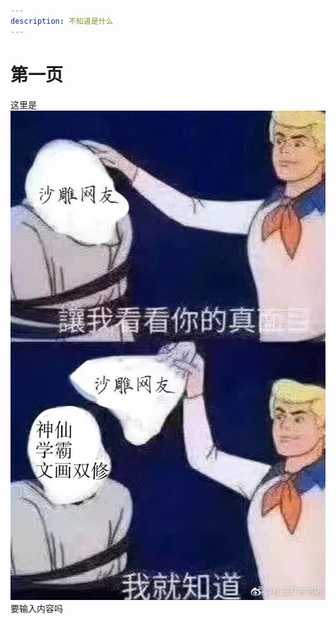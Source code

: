 ```yaml
---
description: 不知道是什么
---
```


# 第一页

这里是 ![](.gitbook/assets/tim-tu-pian-20190821035616.jpg) 要输入内容吗

